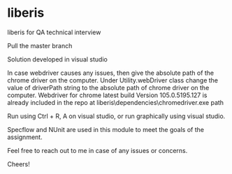 # liberis
liberis for QA technical interview

Pull the master branch

Solution developed in visual studio

In case webdriver causes any issues, then give the absolute path of the chrome driver on the computer. 
Under Utility.webDriver class change the value of driverPath string to the absolute path of chrome driver on the computer.
Webdriver for chrome latest build Version 105.0.5195.127 is already included in the repo at liberis\dependencies\chromedriver.exe path

Run using Ctrl + R, A on visual studio, or run graphically using visual studio.

Specflow and NUnit are used in this module to meet the goals of the assignment.

Feel free to reach out to me in case of any issues or concerns.

Cheers!
